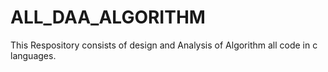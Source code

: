 # ALL_DAA_ALGORITHM
This Respository consists of design and Analysis of Algorithm all code in c languages.
